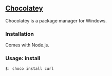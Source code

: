 ## [Chocolatey](https://chocolatey.org/)

Chocolatey is a package manager for Windows.

### Installation

Comes with Node.js.

### Usage: install

```
$: choco install curl
```
